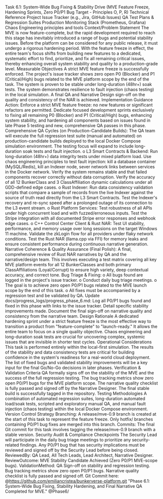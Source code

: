 Task 6.1: System-Wide Bug Fixing & Stability Drive
(MVE Feature Freeze, Hardening Sprints, Zero P0/P1 Bug Target - Principles O, P, R)
Technical Reference
Project Issue Tracker (e.g., Jira, GitHub Issues)
QA Test Plans & Regression Suites
Production Monitoring Stack (Prometheus, Grafana)
Chaos Engineering principles and tools
Context/Problem Statement
The MVE is now feature-complete, but the rapid development required to reach this stage has inevitably introduced a range of bugs and potential stability issues. Before the platform can be considered for any public release, it must undergo a rigorous hardening period. With the feature freeze in effect, the entire team's focus shifts from building new features to a dedicated, systematic effort to find, prioritize, and fix all remaining critical issues, thereby enhancing overall system stability and quality to a production-grade level.
Measurable Objectives
A strict MVE feature freeze is successfully enforced.
The project's issue tracker shows zero open P0 (Blocker) and P1 (Critical/High) bugs related to the MVE platform scope by the end of the task.
The system is proven to be stable under long-duration (48hr+) soak tests.
The system demonstrates resilience to fault injection (chaos testing) in the local simulation.
A final QA and Narrative Design sign-off on the quality and consistency of the NAR is achieved.
Implementation Guidance
Action: Enforce a strict MVE feature freeze: no new features or significant refactors are permitted. Dedicate focused development sprints exclusively to fixing all remaining P0 (Blocker) and P1 (Critical/High) bugs, enhancing system stability, and hardening all components based on issues found in late Phase 5 testing and new, comprehensive QA passes in this phase.
Comprehensive QA Cycles (on Production-Candidate Builds): The QA team will execute the full regression test suite (manual and automated) on production-candidate builds deployed to the local Docker Compose simulation environment. The testing focus will expand to include long-duration soak tests and fault injection.
o L3 Smart Contracts & Backend: Run long-duration (48hr+) data integrity tests under mixed platform load. Use chaos engineering principles to test fault injection: kill a database container (MySQL/Redis), kill an Indexer node, sever network links between services in the Docker network. Verify the system remains stable and that failed components recover correctly without data corruption. Verify the accuracy of all 12 BunkerClass and 3 ClassAffiliation dynamic calculations under all GDD-defined edge cases.
o Rust Indexer: Run data consistency validation scripts that compare a sample of records from the live Indexer against the source of truth read directly from the L3 Smart Contracts. Test the Indexer's recovery and re-sync speed after a prolonged outage of its connection to the L3 event stream.
o Rust Platform Services: Test robustness of all APIs under high concurrent load and with fuzzed/erroneous inputs. Test the Stripe integration with all documented Stripe error responses and webhook edge cases.
o C++ Control Center Client & Rust NAR: Test UI stability, performance, and memory usage over long sessions on the target Windows 11 machine. Validate the zkLogin flow for all providers under flaky network conditions. Test the Rust NAR (llama.cpp via FFI) for memory leaks and ensure consistent performance during continuous narrative generation.
Narrative Coherence & Quality Assurance (Final Polish): A final, comprehensive review of Rust NAR narratives by QA and the narrative/design team. This involves executing a test matrix covering all key MVE platform events for all 12 BunkerClasses and both primary ClassAffiliations (Loyal/Corrupt) to ensure high variety, deep contextual accuracy, and correct tone.
Bug Triage & Fixing:
o All bugs found are logged in the project's issue tracker.
o Conduct daily bug triage meetings.
o The goal is to achieve zero open P0/P1 bugs related to the MVE launch scope by the end of this task.
o All fixes must be accompanied by a regression test and be validated by QA.
Update docs/progress_logs/progress_phase_6.md:
Log all P0/P1 bugs found and fixed in this phase with links to the issue tracker.
Detail specific stability improvements made.
Document the final sign-off on narrative quality and consistency from the narrative team.
Design Rationale
A dedicated hardening sprint under a strict feature freeze is the most effective way to transition a product from "feature-complete" to "launch-ready." It allows the entire team to focus on a single quality objective. Chaos engineering and long-duration soak tests are crucial for uncovering complex, systemic issues that are invisible in shorter test cycles.
Operational Considerations
This task is performed entirely within the local-first simulation. The results of the stability and data consistency tests are critical for building confidence in the system's readiness for a real-world cloud deployment. The list of fixed bugs and validated stability improvements will be a key input for the final Go/No-Go decisions in later phases.
Verification & Validation Criteria
QA formally signs off on the stability of the MVE and the success of the full regression testing.
The bug tracking metrics show zero open P0/P1 bugs for the MVE platform scope.
The narrative quality checklist is fully passed and signed off by the Narrative Designer.
The final stable build is successfully tagged in the repository.
Testing Methodologies
A combination of automated regression suites, long-duration automated load/soak tests, scripted and exploratory manual QA, and manual fault injection (chaos testing) within the local Docker Compose environment.
Version Control Strategy
Branching: A release/mve-0.9 branch is created at the start of this task to represent the feature freeze. Only hotfix/ branches containing P0/P1 bug fixes are merged into this branch.
Commits: The final Git commit for this task involves tagging the release/mve-0.9 branch with a stable version.
Security Audit & Compliance Checkpoints
The Security Lead will participate in the daily bug triage meetings to prioritize any security-related findings.
Any P0/P1 bug that has security implications must be reviewed and signed off by the Security Lead before being closed.
ReviewedBy: QA Lead, All Tech Leads, Lead Architect, Narrative Designer.
ReviewOutcome: MVE Stability Candidate Achieved (Zero P0/P1 MVE-scope bugs).
ValidationMethod: QA Sign-off on stability and regression testing. Bug tracking metrics show zero open P0/P1 bugs. Narrative quality checklist is fully passed and signed off.
Git Commit here: @https://github.com/emiliancristea/bunkerverse-platform.git "Phase 6.1: System-Wide Bug Fixing, Stability Hardening, and Final Narrative QA Completed for MVE." @Phase6/